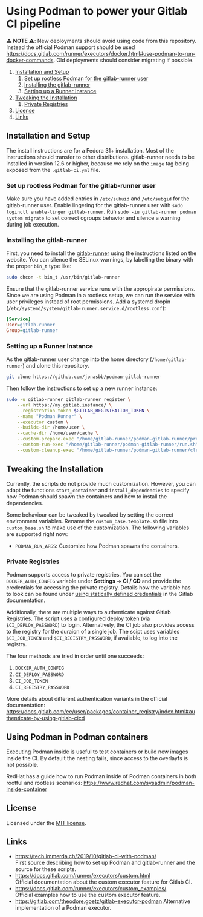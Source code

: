 # Using Podman to power your Gitlab CI pipeline

**⚠️ NOTE ⚠️**: New deployments should avoid using code from this repository. Instead the official Podman support should be used <https://docs.gitlab.com/runner/executors/docker.html#use-podman-to-run-docker-commands>.
Old deployments should consider migrating if possible.

1. [Installation and Setup](#installation-and-setup)
    1. [Set up rootless Podman for the gitlab-runner user](#set-up-rootless-podman-for-the-gitlab-runner-user)
    2. [Installing the gitlab-runner](#installing-the-gitlab-runner)
    3. [Setting up a Runner Instance](#setting-up-a-runner-instance)
2. [Tweaking the Installation](#tweaking-the-installation)
    1. [Private Registries](#private-registries)
3. [License](#license)
4. [Links](#links)

## Installation and Setup

The install instructions are for a Fedora 31+ installation.
Most of the instructions should transfer to other distributions.
gitlab-runner needs to be installed in version 12.6 or higher, because we rely on the `image` tag being exposed from the `.gitlab-ci.yml` file.

### Set up rootless Podman for the gitlab-runner user

Make sure you have added entries in `/etc/subuid` and `/etc/subgid` for the gitlab-runner user.
Enable lingering for the gitlab-runner user with `sudo loginctl enable-linger gitlab-runner`.
Run `sudo -iu gitlab-runner podman system migrate` to set correct cgroups behavior and silence a warning during job execution.

### Installing the gitlab-runner

First, you need to install the [gitlab-runner][gitlab-runner-install] using the instructions listed on the website.
You can silence the SELinux warnings, by labelling the binary with the proper `bin_t` type like:

```bash
sudo chcon -t bin_t /usr/bin/gitlab-runner
```

Ensure that the gitlab-runner service runs with the appropirate permissions.
Since we are using Podman in a rootless setup, we can run the service with user privileges instead of root permissions.
Add a systemd dropin (`/etc/systemd/system/gitlab-runner.service.d/rootless.conf`):

```ini
[Service]
User=gitlab-runner
Group=gitlab-runner
```

### Setting up a Runner Instance

As the gitlab-runner user change into the home directory (`/home/gitlab-runner`) and clone this repository.

```bash
git clone https://github.com/jonasbb/podman-gitlab-runner
```

Then follow the [instructions][gitlab-runner-register] to set up a new runner instance:

```bash
sudo -u gitlab-runner gitlab-runner register \
    --url https://my.gitlab.instance/ \
    --registration-token $GITLAB_REGISTRATION_TOKEN \
    --name "Podman Runner" \
    --executor custom \
    --builds-dir /home/user \
    --cache-dir /home/user/cache \
    --custom-prepare-exec "/home/gitlab-runner/podman-gitlab-runner/prepare.sh" \
    --custom-run-exec "/home/gitlab-runner/podman-gitlab-runner/run.sh" \
    --custom-cleanup-exec "/home/gitlab-runner/podman-gitlab-runner/cleanup.sh"
```

## Tweaking the Installation

Currently, the scripts do not provide much customization.
However, you can adapt the functions `start_container` and `install_dependencies` to specify how Podman should spawn the containers and how to install the dependencies.

Some behaviour can be tweaked by tweaked by setting the correct environment variables.
Rename the `custom_base.template.sh` file into `custom_base.sh` to make use of the customization.
The following variables are supported right now:

* `PODMAN_RUN_ARGS`: Customize how Podman spawns the containers.

### Private Registries

Podman supports access to private registries.
You can set the `DOCKER_AUTH_CONFIG` variable under **Settings → CI / CD** and provide the credentials for accessing the private registry.
Details how the variable has to look can be found under [using statically defined credentials][gitlab-static-credentials] in the Gitlab documentation.

Additionally, there are multiple ways to authenticate against Gitlab Registries.
The script uses a configured deploy token (via `$CI_DEPLOY_PASSWORD`) to login.
Alternatively, the CI job also provides access to the registry for the duraion of a single job.
The scipt uses variables `$CI_JOB_TOKEN` and `$CI_REGISTRY_PASSWORD`, if available, to log into the registry.

The four methods are tried in order until one succeeds:

1. `DOCKER_AUTH_CONFIG`
2. `CI_DEPLOY_PASSWORD`
3. `CI_JOB_TOKEN`
4. `CI_REGISTRY_PASSWORD`

More details about different authentication variants in the official documentation: <https://docs.gitlab.com/ee/user/packages/container_registry/index.html#authenticate-by-using-gitlab-cicd>

## Using Podman in Podman containers

Executing Podman inside is useful to test containers or build new images inside the CI.
By default the nesting fails, since access to the overlayfs is not possible.

RedHat has a guide how to run Podman inside of Podman containers in both rootful and rootless scenarios:
<https://www.redhat.com/sysadmin/podman-inside-container>

## License

Licensed under the [MIT license].

## Links

* <https://tech.immerda.ch/2019/10/gitlab-ci-with-podman/>  
    First source describing how to set up Podman and gitlab-runner and the source for these scripts.
* <https://docs.gitlab.com/runner/executors/custom.html>  
    Official documentation about the custom executor feature for Gitlab CI.
* <https://docs.gitlab.com/runner/executors/custom_examples/>  
    Official examples how to use the custom executor feature.
* <https://gitlab.com/theodore.goetz/gitlab-executor-podman>
    Alternative implementation of a Podman executor.

[gitlab-runner-install]: https://docs.gitlab.com/runner/install/linux-repository.html
[gitlab-runner-register]: https://docs.gitlab.com/runner/register/
[gitlab-static-credentials]: https://docs.gitlab.com/ee/ci/docker/using_docker_images.html#using-statically-defined-credentials
[MIT license]: LICENSE
